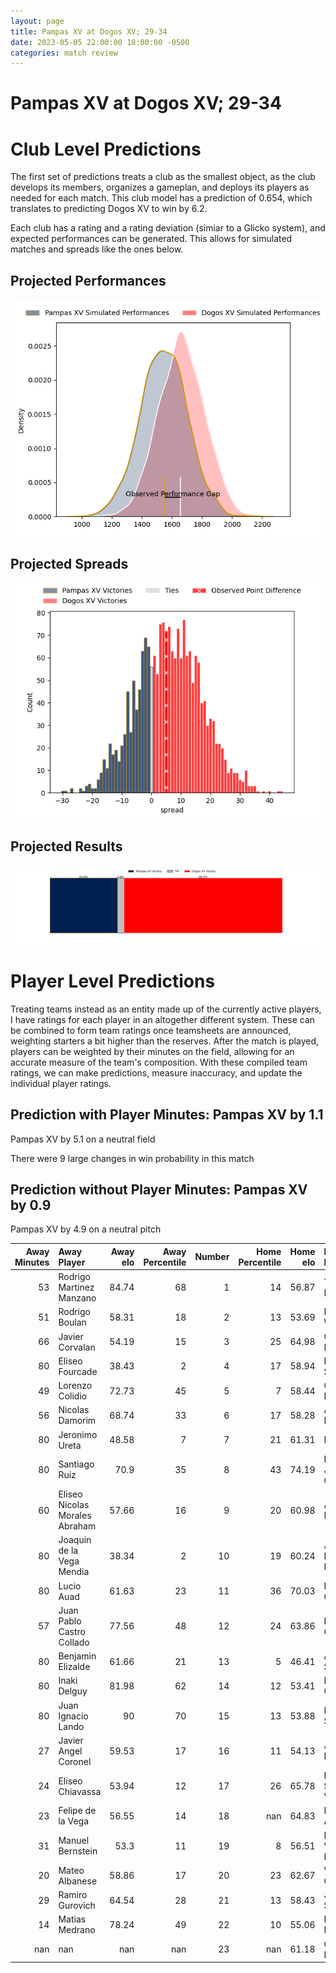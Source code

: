 ```yaml
---  
layout: page  
title: Pampas XV at Dogos XV; 29-34  
date: 2023-05-05 22:00:00 18:00:00 -0500  
categories: match review  
---
```

# Pampas XV at Dogos XV; 29-34

# Club Level Predictions


The first set of predictions treats a club as the smallest object, as the club develops its members, organizes a gameplan, and deploys its players as needed for each match. This club model has a prediction of 0.654, which translates to predicting Dogos XV to win by 6.2.

Each club has a rating and a rating deviation (simiar to a Glicko system), and expected performances can be generated. This allows for simulated matches and spreads like the ones below.
## Projected Performances


![Projected Performances](plots/performances_2023-05-05-DogosXV-PampasXV.png)
## Projected Spreads


![Projected Spreads](plots/spreads_2023-05-05-DogosXV-PampasXV.png)
## Projected Results


![Projected Results](plots/resultbar_2023-05-05-DogosXV-PampasXV.png)
# Player Level Predictions


Treating teams instead as an entity made up of the currently active players, I have ratings for each player in an altogether different system. These can be combined to form team ratings once teamsheets are announced, weighting starters a bit higher than the reserves. After the match is played, players can be weighted by their minutes on the field, allowing for an accurate measure of the team's composition. With these compiled team ratings, we can make predictions, measure inaccuracy, and update the individual player ratings.
## Prediction with Player Minutes: Pampas XV by 1.1


Pampas XV by 5.1 on a neutral field

There were 9 large changes in win probability in this match
## Prediction without Player Minutes: Pampas XV by 0.9


Pampas XV by 4.9 on a neutral pitch



|   Away Minutes | Away Player                    |   Away elo |   Away Percentile |   Number |   Home Percentile |   Home elo | Home Player               |   Home Minutes |
|---------------:|:-------------------------------|-----------:|------------------:|---------:|------------------:|-----------:|:--------------------------|---------------:|
|             53 | Rodrigo Martinez Manzano       |      84.74 |                68 |        1 |                14 |      56.87 | Tomas Bartolini           |             71 |
|             51 | Rodrigo Boulan                 |      58.31 |                18 |        2 |                13 |      53.69 | Boris Wenger              |             69 |
|             66 | Javier Corvalan                |      54.19 |                15 |        3 |                25 |      64.98 | Octavio Filippa           |             60 |
|             80 | Eliseo Fourcade                |      38.43 |                 2 |        4 |                17 |      58.94 | Lautaro Simes             |             80 |
|             49 | Lorenzo Colidio                |      72.73 |                45 |        5 |                 7 |      58.44 | Gregorio Hernandez        |             60 |
|             56 | Nicolas Damorim                |      68.74 |                33 |        6 |                17 |      58.28 | Aitor Bildosola           |             80 |
|             80 | Jeronimo Ureta                 |      48.58 |                 7 |        7 |                21 |      61.31 | Efrain Elias              |             80 |
|             80 | Santiago Ruiz                  |      70.9  |                35 |        8 |                43 |      74.19 | Ignacio Jose Gandini      |             69 |
|             60 | Eliseo Nicolas Morales Abraham |      57.66 |                16 |        9 |                20 |      60.98 | Agustin Moyano            |             69 |
|             80 | Joaquin de la Vega Mendia      |      38.34 |                 2 |       10 |                19 |      60.24 | Julian Ignacio Hernandez  |             80 |
|             80 | Lucio Auad                     |      61.63 |                23 |       11 |                36 |      70.03 | Ernesto Giudice           |             52 |
|             57 | Juan Pablo Castro Collado      |      77.56 |                48 |       12 |                24 |      63.86 | Leonardo Gea Salim        |             80 |
|             80 | Benjamin Elizalde              |      61.66 |                21 |       13 |                 5 |      46.41 | Agustin Segura            |             54 |
|             80 | Inaki Delguy                   |      81.98 |                62 |       14 |                12 |      53.41 | Lautaro Cipriani          |             80 |
|             80 | Juan Ignacio Lando             |      90    |                70 |       15 |                13 |      53.88 | Mateo Soler               |             80 |
|             27 | Javier Angel Coronel           |      59.53 |                17 |       16 |                11 |      54.13 | Juan Baronio              |             28 |
|             24 | Eliseo Chiavassa               |      53.94 |                12 |       17 |                26 |      65.78 | Faustino Sánchez Valarolo |             26 |
|             23 | Felipe de la Vega              |      56.55 |                14 |       18 |               nan |      64.83 | Federico Albrisi          |             20 |
|             31 | Manuel Bernstein               |      53.3  |                11 |       19 |                 8 |      56.51 | Ramiro Valdes Iribarren   |             20 |
|             20 | Mateo Albanese                 |      58.86 |                17 |       20 |                23 |      62.67 | Valentin Cabral           |             11 |
|             29 | Ramiro Gurovich                |      64.54 |                28 |       21 |                13 |      58.43 | Juan Cruz Strada          |             11 |
|             14 | Matias Medrano                 |      78.24 |                49 |       22 |                10 |      55.06 | Roman Pretz               |             11 |
|            nan | nan                            |     nan    |               nan |       23 |               nan |      61.18 | Octavio Barbatti          |              9 |

